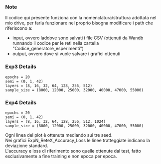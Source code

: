 ### Note
Il codice qui presente funziona con la nomenclatura/struttura adottata nel mio drive, per farla funzionare nel proprio bisogna modificare i path che riferiscono a:
- input, ovvero laddove sono salvati i file CSV (ottenuti da Wandb runnando il codice per le reti nella cartella "Codice_generatore_esperimenti") 
- output, ovvero dove si vuole salvare i grafici ottenuti

### Exp3 Details
    epochs = 20
    semi = (0, 1, 42)
    layers = (8, 16, 32, 64, 128, 256, 512)
    sample_size = (8000, 12000, 25000, 32000, 40000, 47000, 55000)

### Exp4 Details
    epochs = 20
    semi = (0, 1, 42)
    layers = (8, 16, 32, 64, 128, 256, 512, 1024)
    sample_size = (8000, 12000, 25000, 32000, 40000, 47000, 55000)

Ogni linea del plot è ottenuta mediando sui tre seed. <br> 
Nei grafici ExpN_ReteX_Accuracy_Loss le linee tratteggiate indicano la deviazione standard. <br>
L'accuracy e loss di riferimento sono quelle ottenute dal test, fatto esclusivamente a fine training e non epoca per epoca.
